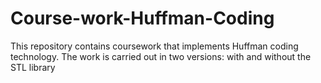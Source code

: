# Course-work-Huffman-Coding
This repository contains coursework that implements Huffman coding technology. The work is carried out in two versions: with and without the STL library
